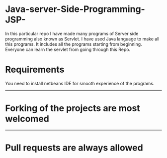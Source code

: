 # Java-server-Side-Programming-JSP-
In this particular repo I have made many programs of Server side programming also known as Servlet. I have used Java language to make all this programs. It includes all the programs starting from beginning. Everyone can learn the servlet from going through this Repo.

# Requirements
You need to install netbeans IDE for smooth experience of the programs.

***

# Forking of the projects are most welcomed

***

# Pull requests are always allowed
